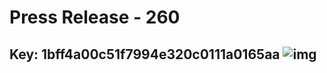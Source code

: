 # Press Release - 260 
Key: 1bff4a00c51f7994e320c0111a0165aa 
![img](img/1bff4a00c51f7994e320c0111a0165aa.jpg)
---
```

```
